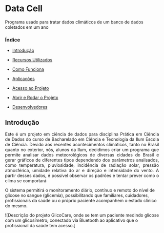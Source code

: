 # Data Cell
Programa usado para tratar dados climáticos de um banco de dados coletados em um ano
### Índice 

- [Introdução](#introdução)
  
- [Recursos Utilizados](#recursos_utilizados)

- [Como Funciona](#como_funciona)

- [Aplicações](#aplicações)

- [Acesso ao Projeto](#acesso_ao_projeto)

- [Abrir e Rodar o Projeto](#abrir-e-rodar-o-projeto)

- [Desenvolvedores](#desenvolvedores)

## Introdução 

<p align="justify">
 Este é um projeto em ciência de dados para disciplina Prática em Ciência de Dados do curso de Bacharelado em Ciência e Tecnologia da Ilum Escola de Ciência. Devido aos recentes acontecimentos climáticos, tanto no Brasil quanto no exterior, nós, alunos da Ilum, decidimos criar um programa que permite analisar dados meteorológicos de diversas cidades do Brasil e gerar gráficos de diferentes tipos dependendo dos parâmetros analisados, como temperatura, pluviosidade, incidência de radiação solar, pressão atmosférica, umidade relativa do ar e direção e intensidade do vento. A partir desses dados, é possível observar os padrões e tentar prever como o clima se comportará

O sistema permitirá o monitoramento diário, contínuo e remoto do nível de glicose no sangue (glicemia), possibilitando que familiares, cuidadores, profissionais da saúde ou o próprio paciente acompanhem o estado clínico do mesmo.

![Descrição do projeto GlicoCare, onde se tem um paciente medindo glicose com um glicosímetro, conectado via Bluetooth ao aplicativo que o profissional da saúde tem acesso.]
</p>
